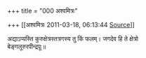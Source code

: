 +++
title = "000 अश्वमित्रः"

+++
[[अश्वमित्रः	2011-03-18, 06:13:44 [Source](https://groups.google.com/g/samskrita/c/sszt9vnirGA)]]



अद्याऽप्यस्ति कुरुक्षेत्रस्तत्रगस्य तु किं फलम्। जगदेव हि ते क्षेत्रो  
बेङ्गलूरुरपीन्द्रपूः॥

